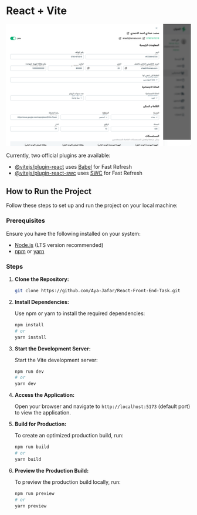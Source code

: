 # React + Vite 

![result](src/assets/result.png)

Currently, two official plugins are available:

- [@vitejs/plugin-react](https://github.com/vitejs/vite-plugin-react/blob/main/packages/plugin-react/README.md) uses [Babel](https://babeljs.io/) for Fast Refresh
- [@vitejs/plugin-react-swc](https://github.com/vitejs/vite-plugin-react-swc) uses [SWC](https://swc.rs/) for Fast Refresh

## How to Run the Project

Follow these steps to set up and run the project on your local machine:

### Prerequisites

Ensure you have the following installed on your system:

- [Node.js](https://nodejs.org/) (LTS version recommended)
- [npm](https://www.npmjs.com/) or [yarn](https://yarnpkg.com/)

### Steps

1. **Clone the Repository:**

   ```bash
   git clone https://github.com/Aya-Jafar/React-Front-End-Task.git
   ```

2. **Install Dependencies:**

   Use npm or yarn to install the required dependencies:

   ```bash
   npm install
   # or
   yarn install
   ```

3. **Start the Development Server:**

   Start the Vite development server:

   ```bash
   npm run dev
   # or
   yarn dev
   ```

4. **Access the Application:**

   Open your browser and navigate to `http://localhost:5173` (default port) to view the application.


5. **Build for Production:**

   To create an optimized production build, run:

   ```bash
   npm run build
   # or
   yarn build
   ```

6. **Preview the Production Build:**

   To preview the production build locally, run:

   ```bash
   npm run preview
   # or
   yarn preview
   ```

